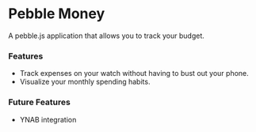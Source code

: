 Pebble Money
=========

A pebble.js application that allows you to track your budget.

### Features

* Track expenses on your watch without having to bust out your phone.
* Visualize your monthly spending habits.

### Future Features

* YNAB integration
